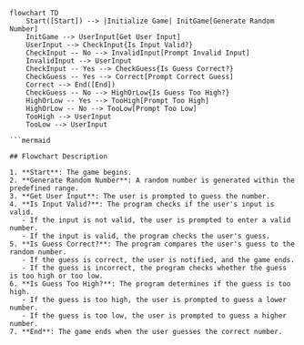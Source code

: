 ```mermaid
flowchart TD
    Start([Start]) --> |Initialize Game| InitGame[Generate Random Number]
    InitGame --> UserInput[Get User Input]
    UserInput --> CheckInput{Is Input Valid?}
    CheckInput -- No --> InvalidInput[Prompt Invalid Input]
    InvalidInput --> UserInput
    CheckInput -- Yes --> CheckGuess{Is Guess Correct?}
    CheckGuess -- Yes --> Correct[Prompt Correct Guess]
    Correct --> End([End])
    CheckGuess -- No --> HighOrLow{Is Guess Too High?}
    HighOrLow -- Yes --> TooHigh[Prompt Too High]
    HighOrLow -- No --> TooLow[Prompt Too Low]
    TooHigh --> UserInput
    TooLow --> UserInput

```mermaid

## Flowchart Description

1. **Start**: The game begins.
2. **Generate Random Number**: A random number is generated within the predefined range.
3. **Get User Input**: The user is prompted to guess the number.
4. **Is Input Valid?**: The program checks if the user's input is valid.
   - If the input is not valid, the user is prompted to enter a valid number.
   - If the input is valid, the program checks the user's guess.
5. **Is Guess Correct?**: The program compares the user's guess to the random number.
   - If the guess is correct, the user is notified, and the game ends.
   - If the guess is incorrect, the program checks whether the guess is too high or too low.
6. **Is Guess Too High?**: The program determines if the guess is too high.
   - If the guess is too high, the user is prompted to guess a lower number.
   - If the guess is too low, the user is prompted to guess a higher number.
7. **End**: The game ends when the user guesses the correct number.
